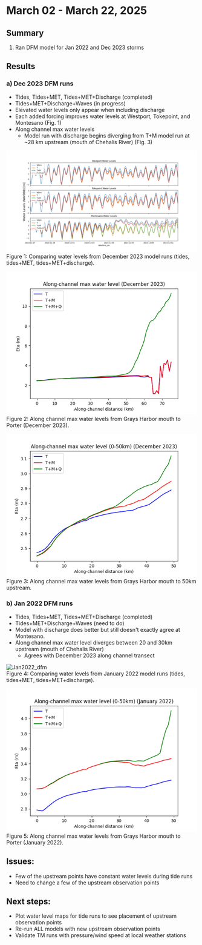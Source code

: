 # March 02 - March 22, 2025

## Summary
1) Ran DFM model for Jan 2022 and Dec 2023 storms

## Results
### a) Dec 2023 DFM runs
- Tides, Tides+MET, Tides+MET+Discharge (completed)
- Tides+MET+Discharge+Waves (in progress)
- Elevated water levels only appear when including discharge
- Each added forcing improves water levels at Westport, Tokepoint, and Montesano (Fig. 1)
- Along channel max water levels
	- Model run with discharge begins diverging from T+M model run at ~28 km upstream (mouth of Chehalis River) (Fig. 3)


![Dec2023_dfm](../Figures/032125meeting/comparestationwaterlevels_Dec2023.png)<br>
Figure 1: Comparing water levels from December 2023 model runs (tides, tides+MET, tides+MET+discharge).

![AlongChannelFull](../Figures/032125meeting/comparewaterlevels_Dec2023.png)<br>
Figure 2: Along channel max water levels from Grays Harbor mouth to Porter (December 2023).

![AlongChannel0-50](../Figures/032125meeting/comparewaterlevels_0_50_Dec2023.png)<br>
Figure 3: Along channel max water levels from Grays Harbor mouth to 50km upstream.

### b) Jan 2022 DFM runs
- Tides, Tides+MET, Tides+MET+Discharge (completed)
- Tides+MET+Discharge+Waves (need to do)
- Model with discharge does better but still doesn't exactly agree at Montesano.
- Along channel max water level diverges between 20 and 30km upstream (mouth of Chehalis River)
	- Agrees with December 2023 along channel transect

![Jan2022_dfm](../Figures/032125meeting/comparestationwaterlevels_Jan2022)<br>
Figure 4: Comparing water levels from January 2022 model runs (tides, tides+MET, tides+MET+discharge).


![AlongChannelFull](../Figures/032125meeting/comparewaterlevels_0_50_Jan2022.png)<br>
Figure 5: Along channel max water levels from Grays Harbor mouth to Porter (January 2022).


## Issues:
- Few of the upstream points have constant water levels during tide runs
- Need to change a few of the upstream observation points

## Next steps:
- Plot water level maps for tide runs to see placement of upstream observation points
- Re-run ALL models with new upstream observation points
- Validate TM runs with pressure/wind speed at local weather stations